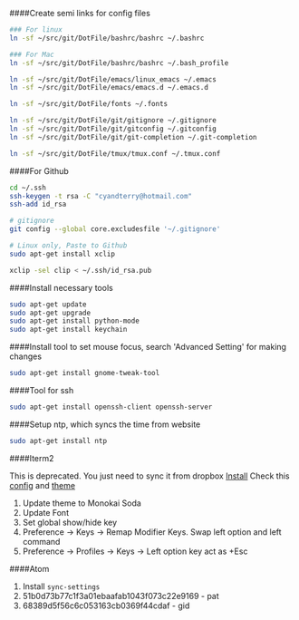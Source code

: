 ####Create semi links for config files
```bash
### For linux
ln -sf ~/src/git/DotFile/bashrc/bashrc ~/.bashrc

### For Mac
ln -sf ~/src/git/DotFile/bashrc/bashrc ~/.bash_profile

ln -sf ~/src/git/DotFile/emacs/linux_emacs ~/.emacs
ln -sf ~/src/git/DotFile/emacs/emacs.d ~/.emacs.d

ln -sf ~/src/git/DotFile/fonts ~/.fonts

ln -sf ~/src/git/DotFile/git/gitignore ~/.gitignore
ln -sf ~/src/git/DotFile/git/gitconfig ~/.gitconfig
ln -sf ~/src/git/DotFile/git/git-completion ~/.git-completion

ln -sf ~/src/git/DotFile/tmux/tmux.conf ~/.tmux.conf

```

####For Github
```bash
cd ~/.ssh
ssh-keygen -t rsa -C "cyandterry@hotmail.com"
ssh-add id_rsa

# gitignore
git config --global core.excludesfile '~/.gitignore'

# Linux only, Paste to Github
sudo apt-get install xclip

xclip -sel clip < ~/.ssh/id_rsa.pub
```

####Install necessary tools
```bash
sudo apt-get update
sudo apt-get upgrade
sudo apt-get install python-mode
sudo apt-get install keychain
```

####Install tool to set mouse focus, search 'Advanced Setting' for making changes
```bash
sudo apt-get install gnome-tweak-tool
```

####Tool for ssh
```bash
sudo apt-get install openssh-client openssh-server
```


####Setup ntp, which syncs the time from website
```bash
sudo apt-get install ntp
```

####Iterm2

This is deprecated. You just need to sync it from dropbox
[Install](http://iterm2.com/)
Check this [config](http://imwuyu.me/talk-about/cool-iterm2.html/) and [theme](https://github.com/mbadolato/iTerm2-Color-Schemes)

1. Update theme to Monokai Soda
2. Update Font
3. Set global show/hide key
4. Preference -> Keys -> Remap Modifier Keys. Swap left option and left command
5. Preference -> Profiles -> Keys -> Left option key act as  +Esc

####Atom
1. Install `sync-settings`
2. 51b0d73b77c1f3a01ebaafab1043f073c22e9169 - pat
3. 68389d5f56c6c053163cb0369f44cdaf - gid
